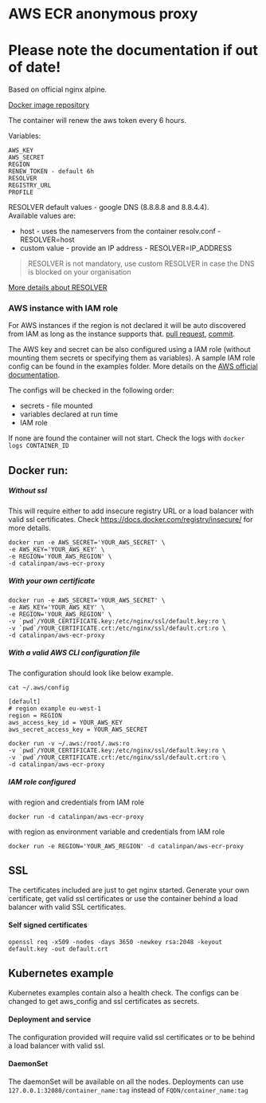 # AWS ECR anonymous proxy

# Please note the documentation if out of date!

Based on official nginx alpine.

[Docker image repository](https://hub.docker.com/r/catalinpan/aws-ecr-proxy/)

The container will renew the aws token every 6 hours.

Variables:
```
AWS_KEY
AWS_SECRET
REGION
RENEW_TOKEN - default 6h
RESOLVER
REGISTRY_URL
PROFILE
```
RESOLVER default values - google DNS (8.8.8.8 and 8.8.4.4).  
Available values are:
- host - uses the nameservers from the container resolv.conf - RESOLVER=host
- custom value - provide an IP address - RESOLVER=IP_ADDRESS

> RESOLVER is not mandatory, use custom RESOLVER in case the DNS is blocked on your organisation

[More details about RESOLVER](http://nginx.org/en/docs/http/ngx_http_core_module.html#resolver)

### AWS instance with IAM role

For AWS instances if the region is not declared it will be auto discovered from IAM as long as the instance supports that. [pull request](https://github.com/catalinpan/aws-ecr-proxy/pull/1/commits/899ef1a80a7fa141f66e500a76f6ed86f8d19f4e), [commit](https://github.com/catalinpan/aws-ecr-proxy/commit/d8a709bf043cfd14b88defae738833e93c946f4b).

The AWS key and secret can be also configured using a IAM role (without mounting them secrets or specifying them as variables). A sample IAM role config can be found in the examples folder. More details on the [AWS official documentation](http://docs.aws.amazon.com/IAM/latest/UserGuide/id_roles.html).

The configs will be checked in the following order:

- secrets - file mounted
- variables declared at run time
- IAM role

If none are found the container will not start. Check the logs with ```docker logs CONTAINER_ID```

## Docker run:
##### Without ssl
This will require either to add insecure registry URL or a load balancer with valid ssl certificates.
Check https://docs.docker.com/registry/insecure/ for more details.
```
docker run -e AWS_SECRET='YOUR_AWS_SECRET' \
-e AWS_KEY='YOUR_AWS_KEY' \
-e REGION='YOUR_AWS_REGION' \
-d catalinpan/aws-ecr-proxy
```
##### With your own certificate
```
docker run -e AWS_SECRET='YOUR_AWS_SECRET' \
-e AWS_KEY='YOUR_AWS_KEY' \
-e REGION='YOUR_AWS_REGION' \
-v `pwd`/YOUR_CERTIFICATE.key:/etc/nginx/ssl/default.key:ro \
-v `pwd`/YOUR_CERTIFICATE.crt:/etc/nginx/ssl/default.crt:ro \
-d catalinpan/aws-ecr-proxy
```
##### With a valid AWS CLI configuration file
The configuration should look like below example.  
```
cat ~/.aws/config
```
```
[default]
# region example eu-west-1
region = REGION     
aws_access_key_id = YOUR_AWS_KEY
aws_secret_access_key = YOUR_AWS_SECRET
```
```
docker run -v ~/.aws:/root/.aws:ro
-v `pwd`/YOUR_CERTIFICATE.key:/etc/nginx/ssl/default.key:ro \
-v `pwd`/YOUR_CERTIFICATE.crt:/etc/nginx/ssl/default.crt:ro \
-d catalinpan/aws-ecr-proxy
```
##### IAM role configured
with region and credentials from IAM role
```
docker run -d catalinpan/aws-ecr-proxy
```
with region as environment variable and credentials from IAM role
```
docker run -e REGION='YOUR_AWS_REGION' -d catalinpan/aws-ecr-proxy
```

## SSL
The certificates included are just to get nginx started. Generate your own certificate, get valid ssl certificates or use the container behind a load balancer with valid SSL certificates.

#### Self signed certificates
```
openssl req -x509 -nodes -days 3650 -newkey rsa:2048 -keyout default.key -out default.crt
```

## Kubernetes example

Kubernetes examples contain also a health check.
The configs can be changed to get aws_config and ssl certificates as secrets.

#### Deployment and service
The configuration provided will require valid ssl certificates or to be behind a load balancer with valid ssl.

#### DaemonSet
The daemonSet will be available on all the nodes. Deployments can use ```127.0.0.1:32080/container_name:tag``` instead of ```FQDN/container_name:tag```
